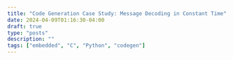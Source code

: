 ```yaml
---
title: "Code Generation Case Study: Message Decoding in Constant Time"
date: 2024-04-09T01:16:30-04:00
draft: true
type: "posts"
description: ""
tags: ["embedded", "C", "Python", "codegen"]
---
```

